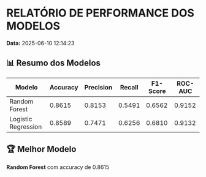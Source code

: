 # RELATÓRIO DE PERFORMANCE DOS MODELOS

**Data:** 2025-06-10 12:14:23

## 📊 Resumo dos Modelos

| Modelo | Accuracy | Precision | Recall | F1-Score | ROC-AUC |
|--------|----------|-----------|--------|----------|----------|
| Random Forest | 0.8615 | 0.8153 | 0.5491 | 0.6562 | 0.9152 |
| Logistic Regression | 0.8589 | 0.7471 | 0.6256 | 0.6810 | 0.9132 |

## 🏆 Melhor Modelo

**Random Forest** com accuracy de 0.8615

